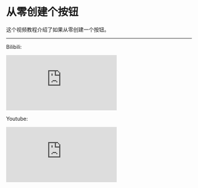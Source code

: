 # 从零创建个按钮
这个视频教程介绍了如果从零创建一个按钮。

<hr>
<p>Bilibili:</p>
<div class="video-bilibili">
<iframe src="https://player.bilibili.com/player.html?bvid=BV1up4y1p7TV&page=1" scrolling="no" border="0" frameborder="no" framespacing="0" allowfullscreen="true" class="video-bilibili"> </iframe>
</div>

<p>Youtube:</p>
<div class="video-bilibili">
<iframe src="https://www.youtube.com/embed/RVaHVtFZDU4" frameborder="0" allow="accelerometer; autoplay; clipboard-write; encrypted-media; gyroscope; picture-in-picture" allowfullscreen="true" class="video-bilibili"></iframe>
</div>
